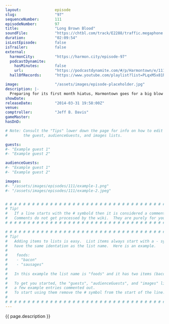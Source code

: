 ```yaml
---
layout:               episode
slug:                 "97"
sequenceNumber:       111
episodeNumber:        97
title:                "Long Brown Blood"
soundFile:            "https://chtbl.com/track/E2288/traffic.megaphone.fm/STA9806272080.mp3?updated=1556231620"
duration:             "02:09:54"
isLostEpisode:        false
isTrailer:            false
external:
  harmonCity:         "https://harmon.city/episode-97"
  podcastDynamite:
    hasMinutes:       false
    url:              "https://podcastdynamite.com/#/p/Harmontown/e/111/97"
  hallOfRecords:      "https://www.youtube.com/playlist?list=PLqxM5x81hNOb7STQSAQu3kDkWksO7kYEc"

image:                "/assets/images/episode-placeholder.jpg"
description: |-
  Preparing for its first month hiatus, Harmontown goes for a big blow out that tackles the usual; racism, censorship, health, mortality etc. Spencer returns for D&D to promote Friendship & Cigarettes.
showDate:             
releaseDate:          "2014-03-31 19:58:00Z"
venue:                
comptroller:          "Jeff B. Davis"
gameMaster:           
hasDnD:               

# Note: Consult the "Tips" lower down the page for info on how to edit
#       the guest, audienceGuests, and images lists.

guests:
#- "Example guest 1"
#- "Example guest 2"

audienceGuests:
#- "Example guest 1"
#- "Example guest 2"

images:
#- "/assets/images/episodes/111/example-1.png"
#- "/assets/images/episodes/111/example-2.jpeg"


# # # # # # # # # # # # # # # # # # # # # # # # # # # # # # # # # # # # # # # # # # # # #
# Tip!
#   If a line starts with the # symbold then it is considered a comment.
#   Comments do not get processed by the wiki.  They are purely for your information.
# # # # # # # # # # # # # # # # # # # # # # # # # # # # # # # # # # # # # # # # # # # # #

# # # # # # # # # # # # # # # # # # # # # # # # # # # # # # # # # # # # # # # # # # # # #
# Tip!
#   Adding items to lists is easy.  List items always start with a - symbol and have
#   have the same identation as the list name.  Here is an example.
#
#    foods:
#    - "bacon"
#    - "sausages"
#
#   In this example the list name is "foods" and it has two items (bacon, and sausages).
#
#   To get you started, the "guests", "audienceGuests", and "images" lists below have
#   a few example entries commented out.
#   To start using them remove the # symbol from the start of the line.
#
# # # # # # # # # # # # # # # # # # # # # # # # # # # # # # # # # # # # # # # # # # # # #
---
```


<!-- The episode description will be rendered here -->
{{ page.description }}

<!-- Add your content BELOW here -->
<!-- vvvvvvvvvvvvvvvvvvvvvvvvvvv -->




<!-- ^^^^^^^^^^^^^^^^^^^^^^^^^^^ -->
<!-- Add your content ABOVE here -->

<!-- The episode gallery will be rendered here -->